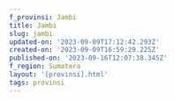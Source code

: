 ```yaml
---
f_provinsi: Jambi
title: Jambi
slug: jambi
updated-on: '2023-09-09T17:12:42.293Z'
created-on: '2023-09-09T16:59:29.225Z'
published-on: '2023-09-16T12:07:38.345Z'
f_region: Sumatera
layout: '[provinsi].html'
tags: provinsi
---
```



